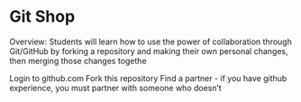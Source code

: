 # Git Shop
Overview:  Students will learn how to use the power of collaboration through Git/GitHub by forking a repository and making their own personal changes, then merging those changes togethe

Login to github.com
Fork this repository
Find a partner - if you have github experience, you must partner with someone who doesn’t
